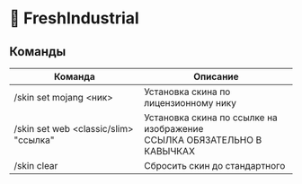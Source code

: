 # 🍇 FreshIndustrial

## Команды

<table className="mods">
  <thead>
    <tr>
      <th>Команда</th>
      <th>Описание</th>
    </tr>
  </thead>
  <tbody>
    <tr>
      <td>/skin set mojang &lt;ник&gt;</td>
      <td>Установка скина по лицензионному нику</td>
    </tr>
    <tr>
      <td>/skin set web &lt;classic/slim&gt; "ссылка"</td>
      <td>Установка скина по ссылке на изображение<br/>ССЫЛКА ОБЯЗАТЕЛЬНО В КАВЫЧКАХ</td>
    </tr>
    <tr>
      <td>/skin clear</td>
      <td>Сбросить скин до стандартного</td>
    </tr>
  </tbody>
</table>